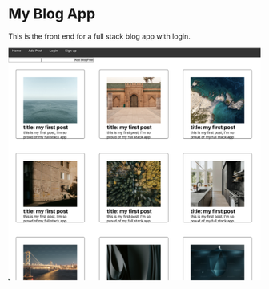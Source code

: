 # My Blog App

This is the front end for a full stack blog app with login.

[![screen shot](./public/preview.png)](https://www.google.com/)